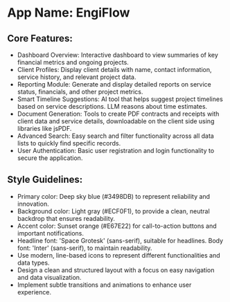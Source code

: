 # **App Name**: EngiFlow

## Core Features:

- Dashboard Overview: Interactive dashboard to view summaries of key financial metrics and ongoing projects.
- Client Profiles: Display client details with name, contact information, service history, and relevant project data.
- Reporting Module: Generate and display detailed reports on service status, financials, and other project metrics.
- Smart Timeline Suggestions: AI tool that helps suggest project timelines based on service descriptions. LLM reasons about time estimates.
- Document Generation: Tools to create PDF contracts and receipts with client data and service details, downloadable on the client side using libraries like jsPDF.
- Advanced Search: Easy search and filter functionality across all data lists to quickly find specific records.
- User Authentication: Basic user registration and login functionality to secure the application.

## Style Guidelines:

- Primary color: Deep sky blue (#3498DB) to represent reliability and innovation.
- Background color: Light gray (#ECF0F1), to provide a clean, neutral backdrop that ensures readability.
- Accent color: Sunset orange (#E67E22) for call-to-action buttons and important notifications.
- Headline font: 'Space Grotesk' (sans-serif), suitable for headlines. Body font: 'Inter' (sans-serif), to maintain readability.
- Use modern, line-based icons to represent different functionalities and data types.
- Design a clean and structured layout with a focus on easy navigation and data visualization.
- Implement subtle transitions and animations to enhance user experience.